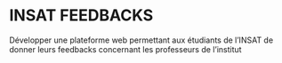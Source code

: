 # INSAT FEEDBACKS
Développer une plateforme web permettant aux étudiants de l’INSAT de donner leurs feedbacks concernant les professeurs de l’institut
